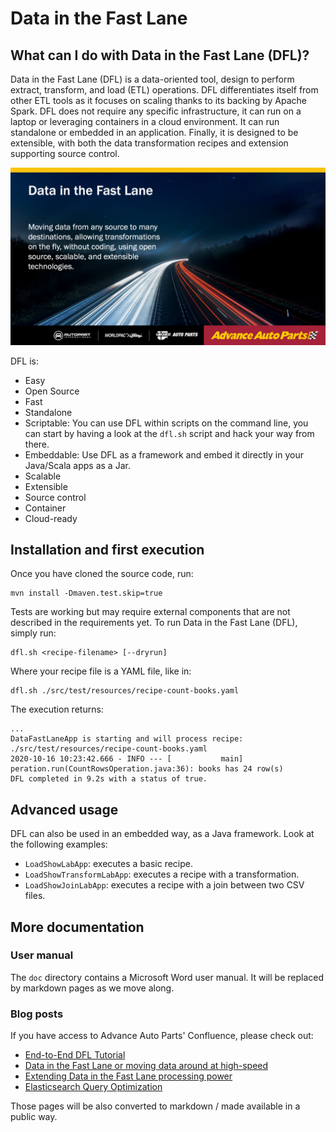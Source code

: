 # Data in the Fast Lane

## What can I do with Data in the Fast Lane (DFL)?

Data in the Fast Lane (DFL) is a data-oriented tool, design to perform extract, transform, and load (ETL) operations. DFL differentiates itself from other ETL tools as it focuses on scaling thanks to its backing by Apache Spark. DFL does not require any specific infrastructure, it can run on a laptop or leveraging containers in a cloud environment. It can run standalone or embedded in an application. Finally, it is designed to be extensible, with both the data transformation recipes and extension supporting source control.


![What can I do with Data in the Fast Lane](https://github.com/AdvanceAutoParts/datafastlane/blob/master/doc/what_can_i_do_with_data_in_the_fast_lane_dfl.png?raw=true)

DFL is:

 * Easy
 * Open Source
 * Fast
 * Standalone
 * Scriptable: You can use DFL within scripts on the command line, you can start by having a look at the `dfl.sh` script and hack your way from there.
 * Embeddable: Use DFL as a framework and embed it directly in your Java/Scala apps as a Jar.
 * Scalable
 * Extensible
 * Source control
 * Container
 * Cloud-ready

## Installation and first execution

Once you have cloned the source code, run:

    mvn install -Dmaven.test.skip=true
    
Tests are working but may require external components that are not described in the requirements yet. To run Data in the Fast Lane (DFL), simply run:

    dfl.sh <recipe-filename> [--dryrun]

Where your recipe file is a YAML file, like in:

    dfl.sh ./src/test/resources/recipe-count-books.yaml
    
The execution returns: 

```
...
DataFastLaneApp is starting and will process recipe: ./src/test/resources/recipe-count-books.yaml
2020-10-16 10:23:42.666 - INFO --- [           main] peration.run(CountRowsOperation.java:36): books has 24 row(s)
DFL completed in 9.2s with a status of true.
```

## Advanced usage

DFL can also be used in an embedded way, as a Java framework. Look at the following examples:

 * `LoadShowLabApp`: executes a basic recipe.
 * `LoadShowTransformLabApp`: executes a recipe with a transformation.
 * `LoadShowJoinLabApp`: executes a recipe with a join between two CSV files.

## More documentation

### User manual

The `doc` directory contains a Microsoft Word user manual. It will be replaced by markdown pages as we move along.

### Blog posts

If you have access to Advance Auto Parts' Confluence, please check out:

 * [End-to-End DFL Tutorial](https://advanceautoparts.atlassian.net/wiki/spaces/OBMS/blog/2020/02/04/985956616/End-to-End+DFL+Tutorial)
 * [Data in the Fast Lane or moving data around at high-speed](https://advanceautoparts.atlassian.net/wiki/spaces/eng/pages/932381558/Data+in+the+Fast+Lane+or+moving+data+around+at+high-speed)
 * [Extending Data in the Fast Lane processing power](https://advanceautoparts.atlassian.net/wiki/spaces/eng/pages/971080327/Extending+Data+in+the+Fast+Lane+processing+power)
 * [Elasticsearch Query Optimization](https://advanceautoparts.atlassian.net/wiki/spaces/eng/pages/1010827890/Elasticsearch+Query+Optimization)
 
Those pages will be also converted to markdown / made available in a public way.
